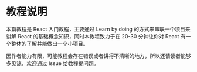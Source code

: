 # 教程说明

本篇教程是 React 入门教程，主要通过 Learn by doing 的方式来串联一个项目来讲解 React 的基础概念知识，同时本教程致力于在 20-30 分钟让你对 React 有一个整体的了解并能做出一个小项目。

因作者能力有限，可能教程会存在错误或者讲得不清晰的地方，所以还请读者能够多见谅，欢迎通过 Issue 给教程提问题。
